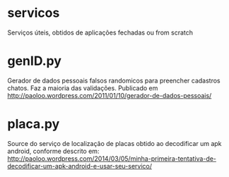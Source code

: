 # servicos
Serviços úteis, obtidos de aplicações fechadas ou from scratch

# genID.py
Gerador de dados pessoais falsos randomicos para preencher cadastros chatos. Faz a maioria das validações.
Publicado em http://paoloo.wordpress.com/2011/01/10/gerador-de-dados-pessoais/

# placa.py
Source do serviço de localização de placas obtido ao decodificar um apk android, conforme descrito em: http://paoloo.wordpress.com/2014/03/05/minha-primeira-tentativa-de-decodificar-um-apk-android-e-usar-seu-servico/

